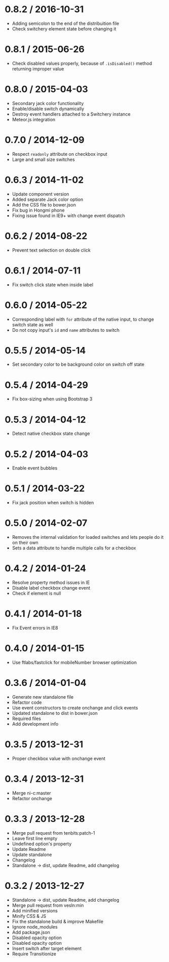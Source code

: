
0.8.2 / 2016-10-31
==================

  * Adding semicolon to the end of the distribuition file
  * Check switchery element state before changing it

0.8.1 / 2015-06-26
==================

  * Check disabled values properly, because of `.isDisabled()` method returning improper value

0.8.0 / 2015-04-03
==================

  * Secondary jack color functionality
  * Enable/disable switch dynamically
  * Destroy event handlers attached to a Switchery instance
  * Meteor.js integration

0.7.0 / 2014-12-09
==================

 * Respect `readonly` attribute on checkbox input
 * Large and small size switches

0.6.3 / 2014-11-02
==================

 * Update component version
 * Added separate Jack color option
 * Add the CSS file to bower.json
 * Fix bug in Hongmi phone
 * Fixing issue found in IE9+ with change event dispatch

0.6.2 / 2014-08-22
==================

 * Prevent text selection on double click

0.6.1 / 2014-07-11
==================

 * Fix switch click state when inside label

0.6.0 / 2014-05-22
==================

  * Corresponding label with `for` attribute of the native input, to change switch state as well
  * Do not copy input's `id` and `name` attributes to switch

0.5.5 / 2014-05-14
==================

  * Set secondary color to be background color on switch off state

0.5.4 / 2014-04-29
==================

  * Fix box-sizing when using Bootstrap 3

0.5.3 / 2014-04-12
==================

  * Detect native checkbox state change

0.5.2 / 2014-04-03
==================

  * Enable event bubbles

0.5.1 / 2014-03-22
==================

  * Fix jack position when switch is hidden

0.5.0 / 2014-02-07
==================

 * Removes the internal validation for loaded switches and lets people do it on their own
 * Sets a data attribute to handle multiple calls for a checkbox

0.4.2 / 2014-01-24
==================

 * Resolve property method issues in IE
 * Disable label checkbox change event
 * Check if element is null

0.4.1 / 2014-01-18
==================

  * Fix Event errors in IE8

0.4.0 / 2014-01-15
==================

 * Use ftlabs/fastclick for mobileNumber browser optimization

0.3.6 / 2014-01-04
==================

  * Generate new standalone file
  * Refactor code
  * Use event constructors to create onchange and click events
  * Updated standalone to dist in bower.json
  * Required files
  * Add development info

0.3.5 / 2013-12-31
==================

  * Proper checkbox value with onchange event

0.3.4 / 2013-12-31
==================

  * Merge ni-c:master
  * Refactor onchange

0.3.3 / 2013-12-28
==================

  * Merge pull request from tenbits:patch-1
  * Leave first line empty
  * Undefined option's property
  * Update Readme
  * Update standalone
  * Changelog
  * Standalone -> dist, update Readme, add changelog

0.3.2 / 2013-12-27
==================

  * Standalone -> dist, update Readme, add changelog
  * Merge pull request from vesln:min
  * Add minified versions
  * Minify CSS & JS
  * Fix the standalone build & improve Makefile
  * Ignore node_modules
  * Add package.json
  * Disabled opacity option
  * Disabled opacity option
  * Insert switch after target element
  * Require Transitionize

